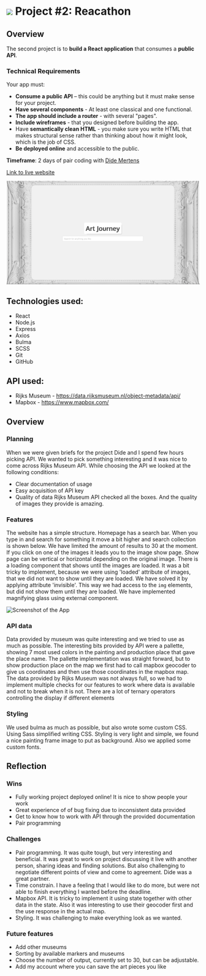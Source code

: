 # ![](https://ga-dash.s3.amazonaws.com/production/assets/logo-9f88ae6c9c3871690e33280fcf557f33.png) Project #2: Reacathon

## Overview

The second project is to **build a React application** that consumes a **public API**.

### Technical Requirements

Your app must:

* **Consume a public API** – this could be anything but it must make sense for your project.
* **Have several components** - At least one classical and one functional.
* **The app should include a router** - with several "pages".
* **Include wireframes** - that you designed before building the app.
* Have **semantically clean HTML** - you make sure you write HTML that makes structural sense rather than thinking about how it might look, which is the job of CSS.
* **Be deployed online** and accessible to the public.

**Timeframe**: 2 days of pair coding with [Dide Mertens](https://github.com/didemertens)

[Link to live website](https://artjourney-by-nl.herokuapp.com/)

![Screenshot of the App](readme/artjourney.png)


## Technologies used:
- React
- Node.js
- Express
- Axios
- Bulma
- SCSS
- Git
- GitHub

## API used:
- Rijks Museum - https://data.rijksmuseum.nl/object-metadata/api/
- Mapbox - https://www.mapbox.com/

## Overview

### Planning
When we were given briefs for the project Dide and I spend few hours picking API. We wanted to pick something interesting and it was nice to come across Rijks Museum API.
While choosing the API we looked at the following conditions:
  - Clear documentation of usage
  - Easy acquisition of API key
  - Quality of data
Rijks Museum API checked all the boxes. And the quality of images they provide is amazing.

### Features
The website has a simple structure. Homepage has a search bar. When you type in and search for something it move a bit higher and search collection is shown below. We have limited the amount of results to 30 at the moment. If you click on one of the images it leads you to the image show page. Show page can be vertical or horizontal depending on the original image. There is a loading component that shows until the images are loaded. It was a bit tricky to implement, because we were using 'loaded' attribute of images, that we did not want to show until they are loaded. We have solved it by applying attribute 'invisible'. This way we had access to the ```img``` elements, but did not show them until they are loaded. We have implemented magnifying glass using external component.

![Screenshot of the App](readme/search.png)

### API data
Data provided by museum was quite interesting and we tried to use as much as possible. The interesting bits provided by API were a pallette, showing 7 most used colors in the painting and production place that gave the place name. The pallette implementation was straight forward, but to show production place on the map we first had to call mapbox geocoder to give us coordinates and then use those coordinates in the mapbox map.
The data provided by Rijks Museum was not always full, so we had to implement multiple checks for our features to work where data is available and not to break when it is not. There are a lot of ternary operators controlling the display if different elements


### Styling
We used bulma as much as possible, but also wrote some custom CSS. Using Sass simplified writing CSS. Styling is very light and simple, we found a nice painting frame image to put as background. Also we applied some custom fonts.

## Reflection

### Wins
- Fully working project deployed online! It is nice to show people your work
- Great experience of of bug fixing due to inconsistent data provided
- Get to know how to work with API through the provided documentation
- Pair programming

### Challenges
- Pair programming. It was quite tough, but very interesting and beneficial. It was great to work on project discussing it live with another person, sharing ideas and finding solutions. But also challenging to negotiate different points of view and come to agreement. Dide was a great partner.
- Time constrain. I have a feeling that I would like to do more, but were not able to finish everything I wanted before the deadline.
- Mapbox API. It is tricky to implement it using state together with other data in the state. Also it was interesting to use their geocoder first and the use response in the actual map.
- Styling. It was challenging to make everything look as we wanted.

### Future features
- Add other museums
- Sorting by available markers and museums
- Choose the number of output, currently set to 30, but can be adjustable.
- Add my account where you can save the art pieces you like